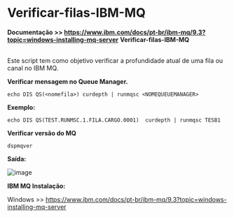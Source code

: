 # Verificar-filas-IBM-MQ

<strong>Documentação >> https://www.ibm.com/docs/pt-br/ibm-mq/9.3?topic=windows-installing-mq-server</strong>
<strong> Verificar-filas-IBM-MQ </strong>  
<br>
<p> Este script tem como objetivo verificar a profundidade atual de uma fila ou canal no IBM MQ. </p>

<strong> Verificar mensagem no Queue Manager. </strong> 
```
echo DIS QS(<nomefila>) curdepth | runmqsc <NOMEQUEUEMANAGER>
```
<strong> Exemplo: </strong> 
```
echo DIS QS(TEST.RUNMSC.1.FILA.CARGO.0001)  curdepth | runmqsc TESB1
```
<strong>Verificar versão do MQ </strong> 
```
dspmqver
```
<strong> Saída: </strong> 

![image](https://github.com/oanderoficial/Verificar-filas-IBM-MQ/assets/32654298/8f190d4c-485e-4092-8f4b-df149fd6e31f)

<strong> IBM MQ Instalação: </strong>

Windows >> https://www.ibm.com/docs/pt-br/ibm-mq/9.3?topic=windows-installing-mq-server
